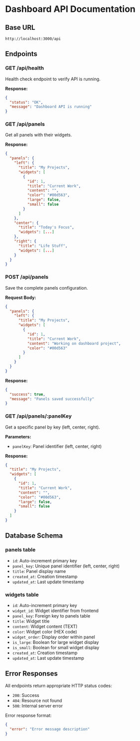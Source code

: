 # Dashboard API Documentation

## Base URL
```
http://localhost:3000/api
```

## Endpoints

### GET /api/health
Health check endpoint to verify API is running.

**Response:**
```json
{
  "status": "OK",
  "message": "Dashboard API is running"
}
```

### GET /api/panels
Get all panels with their widgets.

**Response:**
```json
{
  "panels": {
    "left": {
      "title": "My Projects",
      "widgets": [
        {
          "id": 1,
          "title": "Current Work",
          "content": "",
          "color": "#00d563",
          "large": false,
          "small": false
        }
      ]
    },
    "center": {
      "title": "Today's Focus", 
      "widgets": [...]
    },
    "right": {
      "title": "Life Stuff",
      "widgets": [...]
    }
  }
}
```

### POST /api/panels
Save the complete panels configuration.

**Request Body:**
```json
{
  "panels": {
    "left": {
      "title": "My Projects",
      "widgets": [
        {
          "id": 1,
          "title": "Current Work",
          "content": "Working on dashboard project",
          "color": "#00d563"
        }
      ]
    }
  }
}
```

**Response:**
```json
{
  "success": true,
  "message": "Panels saved successfully"
}
```

### GET /api/panels/:panelKey
Get a specific panel by key (left, center, right).

**Parameters:**
- `panelKey`: Panel identifier (left, center, right)

**Response:**
```json
{
  "title": "My Projects",
  "widgets": [
    {
      "id": 1,
      "title": "Current Work", 
      "content": "",
      "color": "#00d563",
      "large": false,
      "small": false
    }
  ]
}
```

## Database Schema

### panels table
- `id`: Auto-increment primary key
- `panel_key`: Unique panel identifier (left, center, right)
- `title`: Panel display name
- `created_at`: Creation timestamp
- `updated_at`: Last update timestamp

### widgets table
- `id`: Auto-increment primary key
- `widget_id`: Widget identifier from frontend
- `panel_key`: Foreign key to panels table
- `title`: Widget title
- `content`: Widget content (TEXT)
- `color`: Widget color (HEX code)
- `widget_order`: Display order within panel
- `is_large`: Boolean for large widget display
- `is_small`: Boolean for small widget display
- `created_at`: Creation timestamp
- `updated_at`: Last update timestamp

## Error Responses

All endpoints return appropriate HTTP status codes:
- `200`: Success
- `404`: Resource not found
- `500`: Internal server error

Error response format:
```json
{
  "error": "Error message description"
}
```
